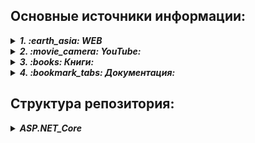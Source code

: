 ## Основные источники информации:

<details>
   <summary><b><i>1. :earth_asia: WEB</i></b></summary>

   <ul>
      <li>
         <details> <summary><b><i> ASP.NET Core:</i></b></summary>
            <ul>
               <li> _ASP.NET Core_ - https://metanit.com/sharp/aspnet6/</li>
               <li> :speech_balloon: _ASP.NET Core MVC_ - https://metanit.com/sharp/aspnetmvc/</li>
               <li></li>
            </ul>
            
            
   + :speech_balloon: _ASP.NET Core_ - https://metanit.com/sharp/aspnet6/
   + :speech_balloon: _ASP.NET Core MVC_ - https://metanit.com/sharp/aspnetmvc/
   + :speech_balloon: _ASP.NET Core Razor Pages_ - https://metanit.com/sharp/razorpages/
   + :speech_balloon: _ASP.NET Core Blazor_ - https://metanit.com/sharp/blazor/
         </details>
      </li>
   </ul>  

</details>

<details>
   <summary><b><i>2. :movie_camera: YouTube:</i></b></summary>
   
   + 
</details>

<details>
   <summary><b><i>3. :books: Книги:</i></b></summary>
   
   + :book: Эндрю Лок - "ASP.NET Core в действии"
</details>

<details>
   <summary><b><i>4. :bookmark_tabs: Документация:</i></b></summary>
   
   + :mag_right: MSDN: https://learn.microsoft.com/ru-ru/aspnet/core/?view=aspnetcore-7.0
</details>


## Структура репозитория:
<details>
   <summary><b><i>ASP.NET_Core</i></b></summary>
   
   * *[01_projName](01_Элементы/01_Canvas/Description.md)*
</details>
